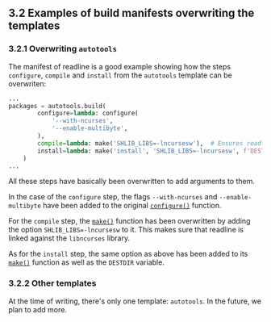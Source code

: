 ## 3.2 Examples of build manifests overwriting the templates
### 3.2.1 Overwriting `autotools`
The manifest of readline is a good example showing how the steps `configure`, `compile` and `install` from the `autotools` template can be overwriten:
```python
...
packages = autotools.build(
        configure=lambda: configure(
            '--with-ncurses',
            '--enable-multibyte',
        ),
        compile=lambda: make('SHLIB_LIBS=-lncursesw'),  # Ensures readline is linked against the libncursesw library
        install=lambda: make('install', 'SHLIB_LIBS=-lncursesw', f'DESTDIR={build.install_cache}'),
    )
...
```
All these steps have basically been overwritten to add arguments to them.

In the case of the `configure` step, the flags `--with-ncurses` and `--enable-multibyte` have been added to the original [`configure()`](https://docs.raven-os.org/p/nbuild/master/stdlib.template.configure.html#stdlib.template.configure.configure) function.

For the `compile` step, the [`make()`](https://docs.raven-os.org/p/nbuild/master/stdlib.template.make.html#stdlib.template.make.make) function has been overwritten by adding the option `SHLIB_LIBS=-lncursesw` to it.
This makes sure that readline is linked against the `libncurses` library.

As for the `install` step, the same option as above has been added to its [`make()`](https://docs.raven-os.org/p/nbuild/master/stdlib.template.make.html#stdlib.template.make.make) function as well as the `DESTDIR` variable.

### 3.2.2 Other templates
At the time of writing, there's only one template: `autotools`. In the future, we plan to add more.